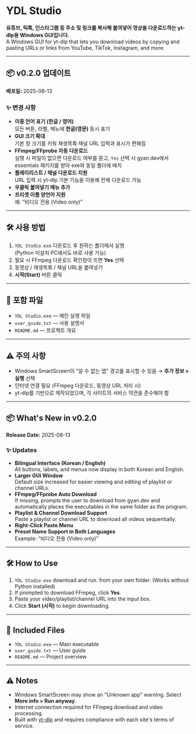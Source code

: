 # YDL Studio

**유튜브, 틱톡, 인스타그램 등 주소 및 링크를 복사해 붙여넣어 영상을 다운로드하는 yt-dlp용 Windows GUI입니다.**  
A Windows GUI for yt-dlp that lets you download videos by copying and pasting URLs or links from YouTube, TikTok, Instagram, and more.

---

## 📦 v0.2.0 업데이트
**배포일:** 2025-08-13  

### ✨ 변경 사항
- **이중 언어 표기 (한글 / 영어)**  
  모든 버튼, 라벨, 메뉴에 **한글(영문)** 동시 표기
- **GUI 크기 확대**  
  기본 창 크기를 키워 재생목록·채널 URL 입력과 표시가 편해짐
- **FFmpeg/FFprobe 자동 다운로드**  
  실행 시 파일이 없으면 다운로드 여부를 묻고, `Yes` 선택 시 gyan.dev에서 essentials 패키지를 받아 exe와 동일 폴더에 배치
- **플레이리스트 / 채널 다운로드 지원**  
  URL 입력 시 yt-dlp 기본 기능을 이용해 전체 다운로드 가능
- **우클릭 붙여넣기 메뉴 추가**
- **프리셋 이름 양언어 지원**  
  예: “비디오 전용 (Video only)”

---

## 🛠 사용 방법
1. `YDL Studio.exe` 다운로드 후  원하는 폴더에서 실행  
   (Python 미설치 PC에서도 바로 사용 가능)
2. 필요 시 FFmpeg 다운로드 확인창이 뜨면 **Yes** 선택
3. 동영상 / 재생목록 / 채널 URL을 붙여넣기
4. **시작(Start)** 버튼 클릭

---

## 📂 포함 파일
- `YDL Studio.exe` — 메인 실행 파일
- `user_guide.txt` — 사용 설명서
- `README.md` — 프로젝트 개요

---

## ⚠️ 주의 사항
- Windows SmartScreen이 "알 수 없는 앱" 경고를 표시할 수 있음 → **추가 정보 > 실행** 선택
- 인터넷 연결 필요 (FFmpeg 다운로드, 동영상 URL 처리 시)
- yt-dlp를 기반으로 제작되었으며, 각 사이트의 서비스 약관을 준수해야 함

---

## 📦 What's New in v0.2.0
**Release Date:** 2025-08-13  

### ✨ Updates
- **Bilingual Interface (Korean / English)**  
  All buttons, labels, and menus now display in both Korean and English.
- **Larger GUI Window**  
  Default size increased for easier viewing and editing of playlist or channel URLs.
- **FFmpeg/FFprobe Auto Download**  
  If missing, prompts the user to download from gyan.dev and automatically places the executables in the same folder as the program.
- **Playlist & Channel Download Support**  
  Paste a playlist or channel URL to download all videos sequentially.
- **Right-Click Paste Menu**
- **Preset Name Support in Both Languages**  
  Example: “비디오 전용 (Video only)”

---

## 🛠 How to Use
1. `YDL Studio.exe` download and run. from your own folder. 
   (Works without Python installed)
2. If prompted to download FFmpeg, click **Yes**.
3. Paste your video/playlist/channel URL into the input box.
4. Click **Start (시작)** to begin downloading.

---

## 📂 Included Files
- `YDL Studio.exe` — Main executable
- `user_guide.txt` — User guide
- `README.md` — Project overview

---

## ⚠️ Notes
- Windows SmartScreen may show an "Unknown app" warning. Select **More info > Run anyway**.
- Internet connection required for FFmpeg download and video processing.
- Built with [yt-dlp](https://github.com/yt-dlp/yt-dlp) and requires compliance with each site's terms of service.
